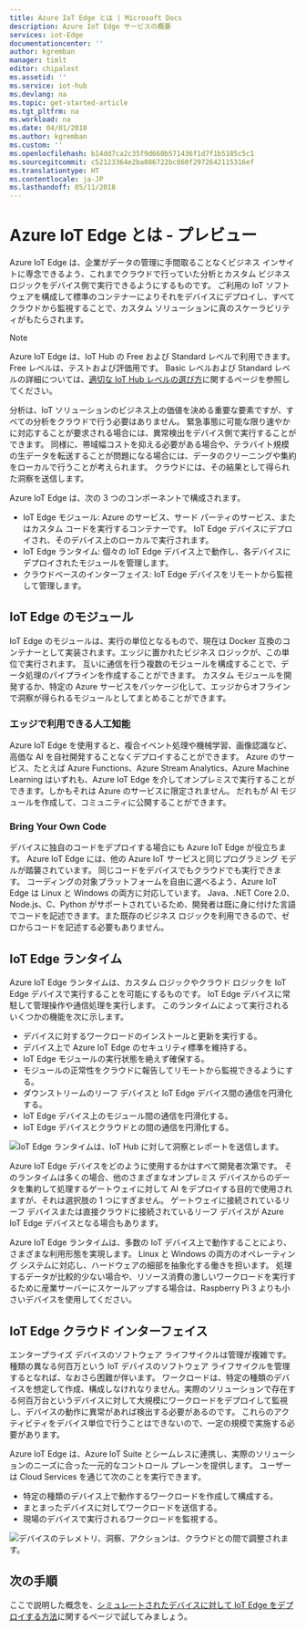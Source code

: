 ```yaml
---
title: Azure IoT Edge とは | Microsoft Docs
description: Azure IoT Edge サービスの概要
services: iot-Edge
documentationcenter: ''
author: kgremban
manager: timlt
editor: chipalost
ms.assetid: ''
ms.service: iot-hub
ms.devlang: na
ms.topic: get-started-article
ms.tgt_pltfrm: na
ms.workload: na
ms.date: 04/01/2018
ms.author: kgremban
ms.custom: ''
ms.openlocfilehash: b14dd7ca2c35f9d660b571436f1d7f1b5185c5c1
ms.sourcegitcommit: c52123364e2ba086722bc860f2972642115316ef
ms.translationtype: HT
ms.contentlocale: ja-JP
ms.lasthandoff: 05/11/2018
---
```

# <a name="what-is-azure-iot-edge---preview"></a>Azure IoT Edge とは - プレビュー

Azure IoT Edge は、企業がデータの管理に手間取ることなくビジネス インサイトに専念できるよう、これまでクラウドで行っていた分析とカスタム ビジネス ロジックをデバイス側で実行できるようにするものです。 ご利用の IoT ソフトウェアを構成して標準のコンテナーによりそれをデバイスにデプロイし、すべてクラウドから監視することで、カスタム ソリューションに真のスケーラビリティがもたらされます。

>[!NOTE]
>Azure IoT Edge は、IoT Hub の Free および Standard レベルで利用できます。 Free レベルは、テストおよび評価用です。 Basic レベルおよび Standard レベルの詳細については、[適切な IoT Hub レベルの選び方](../iot-hub/iot-hub-scaling.md)に関するページを参照してください。

分析は、IoT ソリューションのビジネス上の価値を決める重要な要素ですが、すべての分析をクラウドで行う必要はありません。 緊急事態に可能な限り速やかに対応することが要求される場合には、異常検出をデバイス側で実行することができます。 同様に、帯域幅コストを抑える必要がある場合や、テラバイト規模の生データを転送することが問題になる場合には、データのクリーニングや集約をローカルで行うことが考えられます。 クラウドには、その結果として得られた洞察を送信します。 

Azure IoT Edge は、次の 3 つのコンポーネントで構成されます。
* IoT Edge モジュール: Azure のサービス、サード パーティのサービス、またはカスタム コードを実行するコンテナーです。 IoT Edge デバイスにデプロイされ、そのデバイス上のローカルで実行されます。 
* IoT Edge ランタイム: 個々の IoT Edge デバイス上で動作し、各デバイスにデプロイされたモジュールを管理します。 
* クラウドベースのインターフェイス: IoT Edge デバイスをリモートから監視して管理します。

## <a name="iot-edge-modules"></a>IoT Edge のモジュール

IoT Edge のモジュールは、実行の単位となるもので、現在は Docker 互換のコンテナーとして実装されます。エッジに置かれたビジネス ロジックが、この単位で実行されます。 互いに通信を行う複数のモジュールを構成することで、データ処理のパイプラインを作成することができます。 カスタム モジュールを開発するか、特定の Azure サービスをパッケージ化して、エッジからオフラインで洞察が得られるモジュールとしてまとめることができます。 

### <a name="artificial-intelligence-on-the-edge"></a>エッジで利用できる人工知能

Azure IoT Edge を使用すると、複合イベント処理や機械学習、画像認識など、高価な AI を自社開発することなくデプロイすることができます。 Azure のサービス、たとえば Azure Functions、Azure Stream Analytics、Azure Machine Learning はいずれも、Azure IoT Edge を介してオンプレミスで実行することができます。しかもそれは Azure のサービスに限定されません。 だれもが AI モジュールを作成して、コミュニティに公開することができます。 

### <a name="bring-your-own-code"></a>Bring Your Own Code

デバイスに独自のコードをデプロイする場合にも Azure IoT Edge が役立ちます。 Azure IoT Edge には、他の Azure IoT サービスと同じプログラミング モデルが踏襲されています。 同じコードをデバイスでもクラウドでも実行できます。 コーディングの対象プラットフォームを自由に選べるよう、Azure IoT Edge は Linux と Windows の両方に対応しています。 Java、.NET Core 2.0、Node.js、C、Python がサポートされているため、開発者は既に身に付けた言語でコードを記述できます。また既存のビジネス ロジックを利用できるので、ゼロからコードを記述する必要もありません。

## <a name="iot-edge-runtime"></a>IoT Edge ランタイム

Azure IoT Edge ランタイムは、カスタム ロジックやクラウド ロジックを IoT Edge デバイスで実行することを可能にするものです。 IoT Edge デバイスに常駐して管理操作や通信処理を実行します。 このランタイムによって実行されるいくつかの機能を次に示します。

* デバイスに対するワークロードのインストールと更新を実行する。
* デバイス上で Azure IoT Edge のセキュリティ標準を維持する。
* IoT Edge モジュールの実行状態を絶えず確保する。
* モジュールの正常性をクラウドに報告してリモートから監視できるようにする。
* ダウンストリームのリーフ デバイスと IoT Edge デバイス間の通信を円滑化する。
* IoT Edge デバイス上のモジュール間の通信を円滑化する。
* IoT Edge デバイスとクラウドとの間の通信を円滑化する。

![IoT Edge ランタイムは、IoT Hub に対して洞察とレポートを送信します。][1]

Azure IoT Edge デバイスをどのように使用するかはすべて開発者次第です。 そのランタイムは多くの場合、他のさまざまなオンプレミス デバイスからのデータを集約して処理するゲートウェイに対して AI をデプロイする目的で使用されますが、それは選択肢の 1 つにすぎません。 ゲートウェイに接続されているリーフ デバイスまたは直接クラウドに接続されているリーフ デバイスが Azure IoT Edge デバイスとなる場合もあります。

Azure IoT Edge ランタイムは、多数の IoT デバイス上で動作することにより、さまざまな利用形態を実現します。 Linux と Windows の両方のオペレーティング システムに対応し、ハードウェアの細部を抽象化する働きを担います。 処理するデータが比較的少ない場合や、リソース消費の激しいワークロードを実行するために産業サーバーにスケールアップする場合は、Raspberry Pi 3 よりも小さいデバイスを使用してください。

## <a name="iot-edge-cloud-interface"></a>IoT Edge クラウド インターフェイス

エンタープライズ デバイスのソフトウェア ライフサイクルは管理が複雑です。 種類の異なる何百万という IoT デバイスのソフトウェア ライフサイクルを管理するとなれば、なおさら困難が伴います。 ワークロードは、特定の種類のデバイスを想定して作成、構成しなけれなりません。実際のソリューションで存在する何百万台というデバイスに対して大規模にワークロードをデプロイして監視し、デバイスの動作に異常があれば検出する必要があるのです。 これらのアクティビティをデバイス単位で行うことはできないので、一定の規模で実施する必要があります。

Azure IoT Edge は、Azure IoT Suite とシームレスに連携し、実際のソリューションのニーズに合った一元的なコントロール プレーンを提供します。 ユーザーは Cloud Services を通じて次のことを実行できます。

* 特定の種類のデバイス上で動作するワークロードを作成して構成する。
* まとまったデバイスに対してワークロードを送信する。
* 現場のデバイスで実行されるワークロードを監視する。

![デバイスのテレメトリ、洞察、アクションは、クラウドとの間で調整されます。][2]

## <a name="next-steps"></a>次の手順

ここで説明した概念を、[シミュレートされたデバイスに対して IoT Edge をデプロイする方法][lnk-quickstart]に関するページで試してみましょう。

<!-- Images -->
[1]: ./media/how-iot-edge-works/runtime.png
[2]: ./media/how-iot-edge-works/cloud-interface.png

<!-- Links -->
[lnk-quickstart]: quickstart.md
